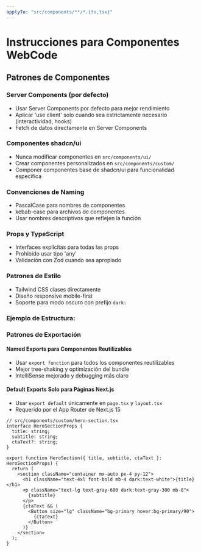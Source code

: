 ```yaml
---
applyTo: "src/components/**/*.{ts,tsx}"
---
```


# Instrucciones para Componentes WebCode

## Patrones de Componentes

### Server Components (por defecto)

- Usar Server Components por defecto para mejor rendimiento
- Aplicar 'use client' solo cuando sea estrictamente necesario (interactividad, hooks)
- Fetch de datos directamente en Server Components

### Componentes shadcn/ui

- Nunca modificar componentes en `src/components/ui/`
- Crear componentes personalizados en `src/components/custom/`
- Componer componentes base de shadcn/ui para funcionalidad específica

### Convenciones de Naming

- PascalCase para nombres de componentes
- kebab-case para archivos de componentes
- Usar nombres descriptivos que reflejen la función

### Props y TypeScript

- Interfaces explícitas para todas las props
- Prohibido usar tipo 'any'
- Validación con Zod cuando sea apropiado

### Patrones de Estilo

- Tailwind CSS clases directamente
- Diseño responsive mobile-first
- Soporte para modo oscuro con prefijo `dark:`

### Ejemplo de Estructura:

### Patrones de Exportación

#### **Named Exports para Componentes Reutilizables**

- Usar `export function` para todos los componentes reutilizables
- Mejor tree-shaking y optimización del bundle
- IntelliSense mejorado y debugging más claro

#### **Default Exports Solo para Páginas Next.js**

- Usar `export default` únicamente en `page.tsx` y `layout.tsx`
- Requerido por el App Router de Next.js 15

```tsx
// src/components/custom/hero-section.tsx
interface HeroSectionProps {
  title: string;
  subtitle: string;
  ctaText?: string;
}

export function HeroSection({ title, subtitle, ctaText }: HeroSectionProps) {
  return (
    <section className="container mx-auto px-4 py-12">
      <h1 className="text-4xl font-bold mb-4 dark:text-white">{title}</h1>
      <p className="text-lg text-gray-600 dark:text-gray-300 mb-8">
        {subtitle}
      </p>
      {ctaText && (
        <Button size="lg" className="bg-primary hover:bg-primary/90">
          {ctaText}
        </Button>
      )}
    </section>
  );
}
```
